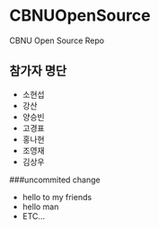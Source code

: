 # CBNUOpenSource
CBNU Open Source Repo

## 참가자 명단
* 소현섭
* 강산
* 양승빈
* 고경표
* 홍나현
* 조영재
* 김상우


###uncommited change
* hello to my friends
* hello man
* ETC...